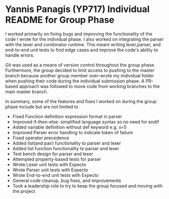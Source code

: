 # Yannis Panagis (YP717) Individual README for Group Phase

I worked primarily on fixing bugs and improving the functionality of the code I wrote for the individual phase. I also worked on integrating the parser with the lexer and combinator runtime. This meant writing lexer,parser, and end-to-end unit tests to find edge cases and improve the code's ability to handle errors. 

Git was used as a means of version control throughout the group phase. Furthermore, the group decided to limit access to pushing to the master branch because another group member over-wrote my individual folder when pushing their code during the individual submission phase. A PR-based approach was followed to move code from working branches to the main master branch. 

In summary, some of the features and fixes I worked on during the group phase include but are not limited to
- Fixed Function definition expression format in parser
- Improved if-then-else: simplified language syntax so no need for endif
- Added variable definition without def keyword e.g. x=5
- Improved Parser error handling to indicate token of failure
- Fixed operator precedence
- Added list(and pair) functionality to parser and lexer
- Added list function functionality to parser and lexer
- Test bench design for parser and lexer
- Attempted property-based tests for parser
- Wrote Lexer unit tests with Expecto
- Wrote Parser unit tests with Expecto
- Wrote End-to-end unit tests with Expecto
- General code cleanup, bug fixes, and improvements
- Took a leadership role to try to keep the group focused and moving with the project